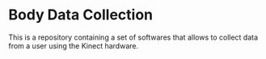 # Body Data Collection

This is a repository containing a set of softwares that allows to collect data from a user using the Kinect hardware.

